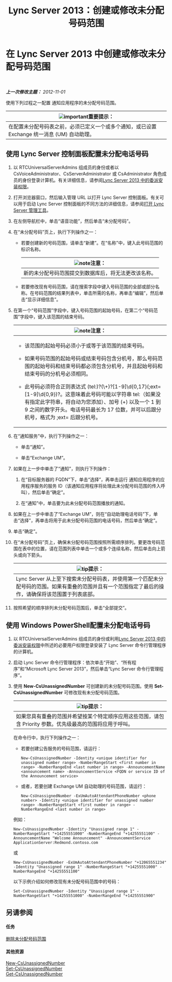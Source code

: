 ﻿---
title: Lync Server 2013：创建或修改未分配号码范围
TOCTitle: 创建或修改未分配号码范围
ms:assetid: a102b226-0460-4d5c-82f9-79b8444fa958
ms:mtpsurl: https://technet.microsoft.com/zh-cn/library/Gg412748(v=OCS.15)
ms:contentKeyID: 49313777
ms.date: 05/19/2016
mtps_version: v=OCS.15
ms.translationtype: HT
---

# 在 Lync Server 2013 中创建或修改未分配号码范围

 

_**上一次修改主题：** 2012-11-01_

使用下列过程之一配置 通知应用程序的未分配号码范围。

<table>
<thead>
<tr class="header">
<th><img src="images/Gg398794.important(OCS.15).gif" title="important" alt="important" />重要提示：</th>
</tr>
</thead>
<tbody>
<tr class="odd">
<td>在配置未分配号码表之前，必须已定义一个或多个通知，或已设置 Exchange 统一消息 (UM) 自动助理。</td>
</tr>
</tbody>
</table>


## 使用 Lync Server 控制面板配置未分配电话号码

1.  以 RTCUniversalServerAdmins 组成员的身份或者以 CsVoiceAdministrator、CsServerAdministrator 或 CsAdministrator 角色成员的身份登录计算机。有关详细信息，请参阅[Lync Server 2013 中的委派安装权限](lync-server-2013-delegate-setup-permissions.md)。

2.  打开浏览器窗口，然后输入管理 URL 以打开 Lync Server 控制面板。有关可以用于启动 Lync Server 控制面板的不同方法的详细信息，请参阅[打开 Lync Server 管理工具](lync-server-2013-open-lync-server-administrative-tools.md)。

3.  在左侧导航栏中，单击“语音功能”，然后单击“未分配号码”。

4.  在“未分配号码”页上，执行下列操作之一：
    
      - 若要创建新的号码范围，请单击“新建”。在“名称”中，键入此号码范围的标识名称。
        
        <table>
        <thead>
        <tr class="header">
        <th><img src="images/Dn783119.note(OCS.15).gif" title="note" alt="note" />注意：</th>
        </tr>
        </thead>
        <tbody>
        <tr class="odd">
        <td>新的未分配号码范围提交到数据库后，将无法更改该名称。</td>
        </tr>
        </tbody>
        </table>
    
      - 若要修改现有号码范围，请在搜索字段中键入号码范围的全部或部分名称。在号码范围的结果列表中，单击所需的名称，再单击“编辑”，然后单击“显示详细信息”。

5.  在第一个“号码范围”字段中，键入号码范围的起始号码，在第二个“号码范围”字段中，键入该范围的结束号码。
    
    <table>
    <colgroup>
    <col style="width: 100%" />
    </colgroup>
    <thead>
    <tr class="header">
    <th><img src="images/Dn783119.note(OCS.15).gif" title="note" alt="note" />注意：</th>
    </tr>
    </thead>
    <tbody>
    <tr class="odd">
    <td><ul>
    <li><p>该范围的起始号码必须小于或等于该范围的结束号码。</p></li>
    <li><p>如果号码范围的起始号码或结束号码包含分机号，那么号码范围的起始号码和结束号码都必须包含分机号，并且起始号码和结束号码的分机号必须相同。</p></li>
    <li><p>此号码必须符合正则表达式 (tel:)?(\+)?[1-9]\d{0,17}(;ext=[1-9]\d{0,9})?。这意味着此号码可能以字符串 tel:（如果没有指定此字符串，将自动为您添加）、加号 (+) 以及一个 1 到 9 之间的数字开头。电话号码最长为 17 位数，并可以后跟分机号，格式为 ;ext= 后跟分机号。</p></li>
    </ul></td>
    </tr>
    </tbody>
    </table>


6.  在“通知服务”中，执行下列操作之一：
    
      - 单击“通知”。
    
      - 单击“Exchange UM”。

7.  如果在上一步中单击了“通知”，则执行下列操作：
    
    1.  在“目标服务器的 FQDN”下，单击“选择”，再单击运行 通知应用程序的应用程序服务的服务 ID（该通知应用程序将处理此未分配号码范围的传入呼叫），然后单击“确定”。
    
    2.  在“通知”中，单击要为此未分配号码范围播放的通知。

8.  如果在上一步中单击了“Exchange UM”，则在“自动助理电话号码”下，单击“选择”，再单击将用于此未分配号码范围的电话号码，然后单击“确定”。

9.  单击“确定”。

10. 在“未分配号码”页上，确保未分配号码范围按照所需顺序排列。要更改号码范围在表中的位置，请在范围列表中单击一个或多个连续名称，然后单击向上箭头或向下箭头。
    
    <table>
    <thead>
    <tr class="header">
    <th><img src="images/Gg398094.tip(OCS.15).gif" title="tip" alt="tip" />提示：</th>
    </tr>
    </thead>
    <tbody>
    <tr class="odd">
    <td>Lync Server 从上至下搜索未分配号码表，并使用第一个匹配未分配号码的范围。如果有重叠的范围并且有一个范围指定了最后的操作，请确保将该范围置于列表底部。</td>
    </tr>
    </tbody>
    </table>


11. 按照希望的顺序排列未分配号码范围后，单击“全部提交”。

## 使用 Windows PowerShell配置未分配电话号码

1.  以 RTCUniversalServerAdmins 组成员的身份或利用[Lync Server 2013 中的委派安装权限](lync-server-2013-delegate-setup-permissions.md)中所述的必要用户权限登录安装了 Lync Server 命令行管理程序的计算机。

2.  启动 Lync Server 命令行管理程序：依次单击“开始”、“所有程序”和“Microsoft Lync Server 2013”，然后单击“Lync Server 命令行管理程序”。

3.  使用 **New-CsUnassignedNumber** 可创建新的未分配号码范围。使用 **Set-CsUnassignedNumber** 可修改现有未分配号码范围。
    
    <table>
    <thead>
    <tr class="header">
    <th><img src="images/Gg398094.tip(OCS.15).gif" title="tip" alt="tip" />提示：</th>
    </tr>
    </thead>
    <tbody>
    <tr class="odd">
    <td>如果您具有重叠的范围并希望按某个特定顺序应用这些范围，请包含 Priority 参数。优先级最高的范围将应用于呼叫。</td>
    </tr>
    </tbody>
    </table>
    
    在命令行中，执行下列操作之一：
    
      - 若要创建公告服务的号码范围，请运行：
        
            New-CsUnassignedNumber -Identity <unique identifier for unassigned number range> -NumberRangeStart <first number in range> -NumberRangeEnd <last number in range> -AnnouncementName <announcement name> -AnnouncementService <FQDN or service ID of the Announcement service>
    
      - 或者，若要创建 Exchange UM 自动助理的号码范围，请运行：
        
            New-CsUnassignedNumber -ExUmAutoAttendantPhoneNumber <phone number> -Identity <unique identifier for unassigned number range> -NumberRangeStart <first number in range> -NumberRangeEnd <last number in range>
    
    例如：
    
        New-CsUnassignedNumber -Identity "Unassigned range 1" -NumberRangeStart "+14255551000" -NumberRangeEnd "+14255551100" -AnnouncementName "Welcome Announcement" -AnnouncementService ApplicationServer:Redmond.contoso.com
    
    或
    
        New-CsUnassignedNumber -ExUmAutoAttendantPhoneNumber "+12065551234" -Identity "Unassigned range 1" -NumberRangeStart "+14255551000" -NumberRangeEnd "+14255551100"
    
    以下示例介绍如何修改现有未分配号码范围中的号码：
    
        Set-CsUnassignedNumber -Identity "Unassigned range 1" -NumberRangeStart "+14255551000" -NumberRangeEnd "+14255551900"

## 另请参阅

#### 任务

[删除未分配号码范围](lync-server-2013-delete-an-unassigned-number-range.md)  

#### 其他资源

[New-CsUnassignedNumber](https://docs.microsoft.com/en-us/powershell/module/skype/New-CsUnassignedNumber)  
[Set-CsUnassignedNumber](https://docs.microsoft.com/en-us/powershell/module/skype/Set-CsUnassignedNumber)  
[Get-CsUnassignedNumber](https://docs.microsoft.com/en-us/powershell/module/skype/Get-CsUnassignedNumber)

